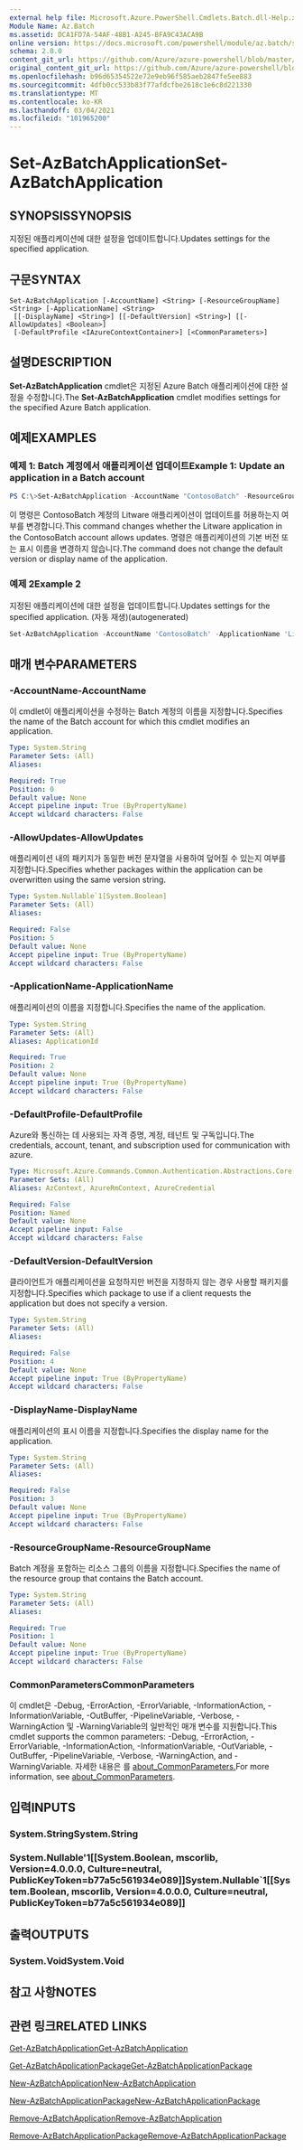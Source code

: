 ```yaml
---
external help file: Microsoft.Azure.PowerShell.Cmdlets.Batch.dll-Help.xml
Module Name: Az.Batch
ms.assetid: DCA1FD7A-54AF-48B1-A245-BFA9C43ACA9B
online version: https://docs.microsoft.com/powershell/module/az.batch/set-azbatchapplication
schema: 2.0.0
content_git_url: https://github.com/Azure/azure-powershell/blob/master/src/Batch/Batch/help/Set-AzBatchApplication.md
original_content_git_url: https://github.com/Azure/azure-powershell/blob/master/src/Batch/Batch/help/Set-AzBatchApplication.md
ms.openlocfilehash: b96d65354522e72e9eb96f585aeb2847fe5ee883
ms.sourcegitcommit: 4dfb0cc533b83f77afdcfbe2618c1e6c8d221330
ms.translationtype: MT
ms.contentlocale: ko-KR
ms.lasthandoff: 03/04/2021
ms.locfileid: "101965200"
---
```

# <span data-ttu-id="9158c-101">Set-AzBatchApplication</span><span class="sxs-lookup"><span data-stu-id="9158c-101">Set-AzBatchApplication</span></span>

## <span data-ttu-id="9158c-102">SYNOPSIS</span><span class="sxs-lookup"><span data-stu-id="9158c-102">SYNOPSIS</span></span>
<span data-ttu-id="9158c-103">지정된 애플리케이션에 대한 설정을 업데이트합니다.</span><span class="sxs-lookup"><span data-stu-id="9158c-103">Updates settings for the specified application.</span></span>

## <span data-ttu-id="9158c-104">구문</span><span class="sxs-lookup"><span data-stu-id="9158c-104">SYNTAX</span></span>

```
Set-AzBatchApplication [-AccountName] <String> [-ResourceGroupName] <String> [-ApplicationName] <String>
 [[-DisplayName] <String>] [[-DefaultVersion] <String>] [[-AllowUpdates] <Boolean>]
 [-DefaultProfile <IAzureContextContainer>] [<CommonParameters>]
```

## <span data-ttu-id="9158c-105">설명</span><span class="sxs-lookup"><span data-stu-id="9158c-105">DESCRIPTION</span></span>
<span data-ttu-id="9158c-106">**Set-AzBatchApplication** cmdlet은 지정된 Azure Batch 애플리케이션에 대한 설정을 수정합니다.</span><span class="sxs-lookup"><span data-stu-id="9158c-106">The **Set-AzBatchApplication** cmdlet modifies settings for the specified Azure Batch application.</span></span>

## <span data-ttu-id="9158c-107">예제</span><span class="sxs-lookup"><span data-stu-id="9158c-107">EXAMPLES</span></span>

### <span data-ttu-id="9158c-108">예제 1: Batch 계정에서 애플리케이션 업데이트</span><span class="sxs-lookup"><span data-stu-id="9158c-108">Example 1: Update an application in a Batch account</span></span>
```powershell
PS C:\>Set-AzBatchApplication -AccountName "ContosoBatch" -ResourceGroupName "ContosoBatchGroup" -ApplicationName "Litware" -AllowUpdates $False
```

<span data-ttu-id="9158c-109">이 명령은 ContosoBatch 계정의 Litware 애플리케이션이 업데이트를 허용하는지 여부를 변경합니다.</span><span class="sxs-lookup"><span data-stu-id="9158c-109">This command changes whether the Litware application in the ContosoBatch account allows updates.</span></span>
<span data-ttu-id="9158c-110">명령은 애플리케이션의 기본 버전 또는 표시 이름을 변경하지 않습니다.</span><span class="sxs-lookup"><span data-stu-id="9158c-110">The command does not change the default version or display name of the application.</span></span>

### <span data-ttu-id="9158c-111">예제 2</span><span class="sxs-lookup"><span data-stu-id="9158c-111">Example 2</span></span>

<span data-ttu-id="9158c-112">지정된 애플리케이션에 대한 설정을 업데이트합니다.</span><span class="sxs-lookup"><span data-stu-id="9158c-112">Updates settings for the specified application.</span></span> <span data-ttu-id="9158c-113">(자동 재생)</span><span class="sxs-lookup"><span data-stu-id="9158c-113">(autogenerated)</span></span>

<!-- Aladdin Generated Example -->
```powershell
Set-AzBatchApplication -AccountName 'ContosoBatch' -ApplicationName 'Litware' -DefaultVersion <String> -ResourceGroupName 'ContosoBatchGroup'
```

## <span data-ttu-id="9158c-114">매개 변수</span><span class="sxs-lookup"><span data-stu-id="9158c-114">PARAMETERS</span></span>

### <span data-ttu-id="9158c-115">-AccountName</span><span class="sxs-lookup"><span data-stu-id="9158c-115">-AccountName</span></span>
<span data-ttu-id="9158c-116">이 cmdlet이 애플리케이션을 수정하는 Batch 계정의 이름을 지정합니다.</span><span class="sxs-lookup"><span data-stu-id="9158c-116">Specifies the name of the Batch account for which this cmdlet modifies an application.</span></span>

```yaml
Type: System.String
Parameter Sets: (All)
Aliases:

Required: True
Position: 0
Default value: None
Accept pipeline input: True (ByPropertyName)
Accept wildcard characters: False
```

### <span data-ttu-id="9158c-117">-AllowUpdates</span><span class="sxs-lookup"><span data-stu-id="9158c-117">-AllowUpdates</span></span>
<span data-ttu-id="9158c-118">애플리케이션 내의 패키지가 동일한 버전 문자열을 사용하여 덮어질 수 있는지 여부를 지정합니다.</span><span class="sxs-lookup"><span data-stu-id="9158c-118">Specifies whether packages within the application can be overwritten using the same version string.</span></span>

```yaml
Type: System.Nullable`1[System.Boolean]
Parameter Sets: (All)
Aliases:

Required: False
Position: 5
Default value: None
Accept pipeline input: True (ByPropertyName)
Accept wildcard characters: False
```

### <span data-ttu-id="9158c-119">-ApplicationName</span><span class="sxs-lookup"><span data-stu-id="9158c-119">-ApplicationName</span></span>
<span data-ttu-id="9158c-120">애플리케이션의 이름을 지정합니다.</span><span class="sxs-lookup"><span data-stu-id="9158c-120">Specifies the name of the application.</span></span>

```yaml
Type: System.String
Parameter Sets: (All)
Aliases: ApplicationId

Required: True
Position: 2
Default value: None
Accept pipeline input: True (ByPropertyName)
Accept wildcard characters: False
```

### <span data-ttu-id="9158c-121">-DefaultProfile</span><span class="sxs-lookup"><span data-stu-id="9158c-121">-DefaultProfile</span></span>
<span data-ttu-id="9158c-122">Azure와 통신하는 데 사용되는 자격 증명, 계정, 테넌트 및 구독입니다.</span><span class="sxs-lookup"><span data-stu-id="9158c-122">The credentials, account, tenant, and subscription used for communication with azure.</span></span>

```yaml
Type: Microsoft.Azure.Commands.Common.Authentication.Abstractions.Core.IAzureContextContainer
Parameter Sets: (All)
Aliases: AzContext, AzureRmContext, AzureCredential

Required: False
Position: Named
Default value: None
Accept pipeline input: False
Accept wildcard characters: False
```

### <span data-ttu-id="9158c-123">-DefaultVersion</span><span class="sxs-lookup"><span data-stu-id="9158c-123">-DefaultVersion</span></span>
<span data-ttu-id="9158c-124">클라이언트가 애플리케이션을 요청하지만 버전을 지정하지 않는 경우 사용할 패키지를 지정합니다.</span><span class="sxs-lookup"><span data-stu-id="9158c-124">Specifies which package to use if a client requests the application but does not specify a version.</span></span>

```yaml
Type: System.String
Parameter Sets: (All)
Aliases:

Required: False
Position: 4
Default value: None
Accept pipeline input: True (ByPropertyName)
Accept wildcard characters: False
```

### <span data-ttu-id="9158c-125">-DisplayName</span><span class="sxs-lookup"><span data-stu-id="9158c-125">-DisplayName</span></span>
<span data-ttu-id="9158c-126">애플리케이션의 표시 이름을 지정합니다.</span><span class="sxs-lookup"><span data-stu-id="9158c-126">Specifies the display name for the application.</span></span>

```yaml
Type: System.String
Parameter Sets: (All)
Aliases:

Required: False
Position: 3
Default value: None
Accept pipeline input: True (ByPropertyName)
Accept wildcard characters: False
```

### <span data-ttu-id="9158c-127">-ResourceGroupName</span><span class="sxs-lookup"><span data-stu-id="9158c-127">-ResourceGroupName</span></span>
<span data-ttu-id="9158c-128">Batch 계정을 포함하는 리소스 그룹의 이름을 지정합니다.</span><span class="sxs-lookup"><span data-stu-id="9158c-128">Specifies the name of the resource group that contains the Batch account.</span></span>

```yaml
Type: System.String
Parameter Sets: (All)
Aliases:

Required: True
Position: 1
Default value: None
Accept pipeline input: True (ByPropertyName)
Accept wildcard characters: False
```

### <span data-ttu-id="9158c-129">CommonParameters</span><span class="sxs-lookup"><span data-stu-id="9158c-129">CommonParameters</span></span>
<span data-ttu-id="9158c-130">이 cmdlet은 -Debug, -ErrorAction, -ErrorVariable, -InformationAction, -InformationVariable, -OutBuffer, -PipelineVariable, -Verbose, -WarningAction 및 -WarningVariable의 일반적인 매개 변수를 지원합니다.</span><span class="sxs-lookup"><span data-stu-id="9158c-130">This cmdlet supports the common parameters: -Debug, -ErrorAction, -ErrorVariable, -InformationAction, -InformationVariable, -OutVariable, -OutBuffer, -PipelineVariable, -Verbose, -WarningAction, and -WarningVariable.</span></span> <span data-ttu-id="9158c-131">자세한 내용은 를 [about_CommonParameters.](http://go.microsoft.com/fwlink/?LinkID=113216)</span><span class="sxs-lookup"><span data-stu-id="9158c-131">For more information, see [about_CommonParameters](http://go.microsoft.com/fwlink/?LinkID=113216).</span></span>

## <span data-ttu-id="9158c-132">입력</span><span class="sxs-lookup"><span data-stu-id="9158c-132">INPUTS</span></span>

### <span data-ttu-id="9158c-133">System.String</span><span class="sxs-lookup"><span data-stu-id="9158c-133">System.String</span></span>

### <span data-ttu-id="9158c-134">System.Nullable'1[[System.Boolean, mscorlib, Version=4.0.0.0, Culture=neutral, PublicKeyToken=b77a5c561934e089]]</span><span class="sxs-lookup"><span data-stu-id="9158c-134">System.Nullable\`1[[System.Boolean, mscorlib, Version=4.0.0.0, Culture=neutral, PublicKeyToken=b77a5c561934e089]]</span></span>

## <span data-ttu-id="9158c-135">출력</span><span class="sxs-lookup"><span data-stu-id="9158c-135">OUTPUTS</span></span>

### <span data-ttu-id="9158c-136">System.Void</span><span class="sxs-lookup"><span data-stu-id="9158c-136">System.Void</span></span>

## <span data-ttu-id="9158c-137">참고 사항</span><span class="sxs-lookup"><span data-stu-id="9158c-137">NOTES</span></span>

## <span data-ttu-id="9158c-138">관련 링크</span><span class="sxs-lookup"><span data-stu-id="9158c-138">RELATED LINKS</span></span>

[<span data-ttu-id="9158c-139">Get-AzBatchApplication</span><span class="sxs-lookup"><span data-stu-id="9158c-139">Get-AzBatchApplication</span></span>](./Get-AzBatchApplication.md)

[<span data-ttu-id="9158c-140">Get-AzBatchApplicationPackage</span><span class="sxs-lookup"><span data-stu-id="9158c-140">Get-AzBatchApplicationPackage</span></span>](./Get-AzBatchApplicationPackage.md)

[<span data-ttu-id="9158c-141">New-AzBatchApplication</span><span class="sxs-lookup"><span data-stu-id="9158c-141">New-AzBatchApplication</span></span>](./New-AzBatchApplication.md)

[<span data-ttu-id="9158c-142">New-AzBatchApplicationPackage</span><span class="sxs-lookup"><span data-stu-id="9158c-142">New-AzBatchApplicationPackage</span></span>](./New-AzBatchApplicationPackage.md)

[<span data-ttu-id="9158c-143">Remove-AzBatchApplication</span><span class="sxs-lookup"><span data-stu-id="9158c-143">Remove-AzBatchApplication</span></span>](./Remove-AzBatchApplication.md)

[<span data-ttu-id="9158c-144">Remove-AzBatchApplicationPackage</span><span class="sxs-lookup"><span data-stu-id="9158c-144">Remove-AzBatchApplicationPackage</span></span>](./Remove-AzBatchApplicationPackage.md)


